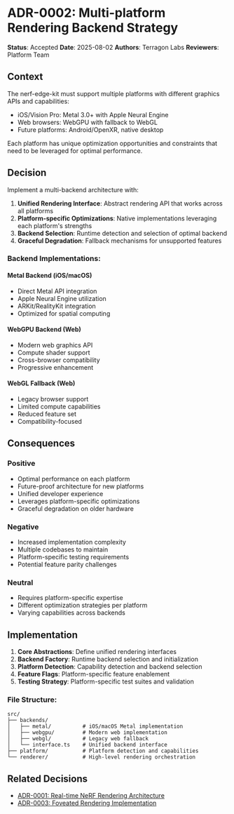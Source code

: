 # ADR-0002: Multi-platform Rendering Backend Strategy

**Status**: Accepted
**Date**: 2025-08-02
**Authors**: Terragon Labs
**Reviewers**: Platform Team

## Context

The nerf-edge-kit must support multiple platforms with different graphics APIs and capabilities:
- iOS/Vision Pro: Metal 3.0+ with Apple Neural Engine
- Web browsers: WebGPU with fallback to WebGL
- Future platforms: Android/OpenXR, native desktop

Each platform has unique optimization opportunities and constraints that need to be leveraged for optimal performance.

## Decision

Implement a multi-backend architecture with:

1. **Unified Rendering Interface**: Abstract rendering API that works across all platforms
2. **Platform-specific Optimizations**: Native implementations leveraging each platform's strengths
3. **Backend Selection**: Runtime detection and selection of optimal backend
4. **Graceful Degradation**: Fallback mechanisms for unsupported features

### Backend Implementations:

#### Metal Backend (iOS/macOS)
- Direct Metal API integration
- Apple Neural Engine utilization
- ARKit/RealityKit integration
- Optimized for spatial computing

#### WebGPU Backend (Web)
- Modern web graphics API
- Compute shader support
- Cross-browser compatibility
- Progressive enhancement

#### WebGL Fallback (Web)
- Legacy browser support
- Limited compute capabilities
- Reduced feature set
- Compatibility-focused

## Consequences

### Positive
- Optimal performance on each platform
- Future-proof architecture for new platforms
- Unified developer experience
- Leverages platform-specific optimizations
- Graceful degradation on older hardware

### Negative
- Increased implementation complexity
- Multiple codebases to maintain
- Platform-specific testing requirements
- Potential feature parity challenges

### Neutral
- Requires platform-specific expertise
- Different optimization strategies per platform
- Varying capabilities across backends

## Implementation

1. **Core Abstractions**: Define unified rendering interfaces
2. **Backend Factory**: Runtime backend selection and initialization
3. **Platform Detection**: Capability detection and backend selection
4. **Feature Flags**: Platform-specific feature enablement
5. **Testing Strategy**: Platform-specific test suites and validation

### File Structure:
```
src/
├── backends/
│   ├── metal/          # iOS/macOS Metal implementation
│   ├── webgpu/         # Modern web implementation  
│   ├── webgl/          # Legacy web fallback
│   └── interface.ts    # Unified backend interface
├── platform/           # Platform detection and capabilities
└── renderer/           # High-level rendering orchestration
```

## Related Decisions

- [ADR-0001: Real-time NeRF Rendering Architecture](0001-realtime-nerf-architecture.md)
- [ADR-0003: Foveated Rendering Implementation](0003-foveated-rendering.md)